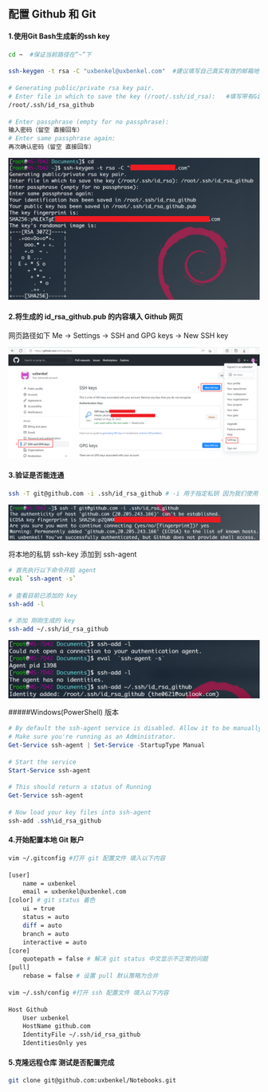 ## 配置 Github 和 Git

#### 1.使用Git Bash生成新的ssh key

```bash
cd ~  #保证当前路径在”~”下

ssh-keygen -t rsa -C "uxbenkel@uxbenkel.com"  #建议填写自己真实有效的邮箱地址

# Generating public/private rsa key pair.
# Enter file in which to save the key (/root/.ssh/id_rsa):   #填写带有Github标识的路径
/root/.ssh/id_rsa_github

# Enter passphrase (empty for no passphrase):   
输入密码（留空 直接回车）
# Enter same passphrase again:   
再次确认密码（留空 直接回车）
```

<img src="assets/Snipaste_2022-08-28_15-20-58.png" alt="Snipaste_2022-08-28_15-20-58" style="zoom:50%;" /> 

#### 2.将生成的 id_rsa_github.pub 的内容填入 Github 网页 

网页路径如下 Me -> Settings -> SSH and GPG keys -> New SSH key

<img src="assets/image-20220828152527274.png" alt="image-20220828152527274" style="zoom:50%;" /> 

#### 3.验证是否能连通 

```bash
ssh -T git@github.com -i .ssh/id_rsa_github # -i 用于指定私钥 因为我们使用了自定义的私钥文件名称
```

<img src="assets/image-20220828152658715.png" alt="image-20220828152658715" style="zoom:50%;" /> 

将本地的私钥 ssh-key 添加到 ssh-agent 

```bash
# 首先执行以下命令开启 agent
eval `ssh-agent -s`

# 查看目前已添加的 key
ssh-add -l

# 添加 刚刚生成的 key
ssh-add ~/.ssh/id_rsa_github
```

<img src="assets/image-20220828154214471.png" alt="image-20220828154214471" style="zoom:50%;" /> 

#####Windows(PowerShell) 版本

```powershell
# By default the ssh-agent service is disabled. Allow it to be manually started for the next step to work.
# Make sure you're running as an Administrator.
Get-Service ssh-agent | Set-Service -StartupType Manual

# Start the service
Start-Service ssh-agent

# This should return a status of Running
Get-Service ssh-agent

# Now load your key files into ssh-agent
ssh-add .ssh\id_rsa_github
```



#### 4.开始配置本地 Git 账户

```bash
vim ~/.gitconfig #打开 git 配置文件 填入以下内容

[user]
    name = uxbenkel
    email = uxbenkel@uxbenkel.com
[color] # git status 着色
	ui = true
	status = auto
	diff = auto
	branch = auto
	interactive = auto
[core]
	quotepath = false # 解决 git status 中文显示不正常的问题
[pull]
	rebase = false # 设置 pull 默认策略为合并

vim ~/.ssh/config #打开 ssh 配置文件 填入以下内容

Host Github
    User uxbenkel
    HostName github.com
    IdentityFile ~/.ssh/id_rsa_github
    IdentitiesOnly yes
```

#### 5.克隆远程仓库 测试是否配置完成

```bash
git clone git@github.com:uxbenkel/Notebooks.git
```

